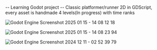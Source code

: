 -- Learning Godot project --
Classic platformer/runner 2D in GDScript, every asset is handmade
4 levels(In progress) with time ranks


![Godot Engine Screenshot 2025 01 15 - 14 08 12 18](https://github.com/user-attachments/assets/76869ca0-30c9-483d-901f-a819ff53fc3d)

![Godot Engine Screenshot 2025 01 15 - 14 08 23 94](https://github.com/user-attachments/assets/639f58c9-2a89-4e09-9f02-51a816aa26b5)

![Godot Engine Screenshot 2024 12 11 - 02 52 39 79](https://github.com/user-attachments/assets/620816c1-ab07-4b49-8341-2eac9f0737e3)
